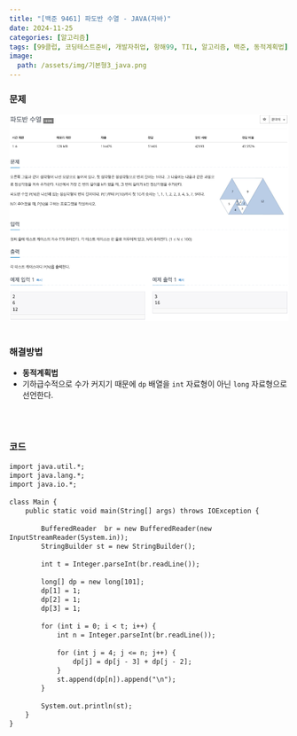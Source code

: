```yaml
---
title: "[백준 9461] 파도반 수열 - JAVA(자바)"
date: 2024-11-25
categories: [알고리즘]
tags: [99클럽, 코딩테스트준비, 개발자취업, 항해99, TIL, 알고리즘, 백준, 동적계획법]
image:
  path: /assets/img/기본형3_java.png
---
```


### 문제
![img](/assets/img/algorithm/백준9461.png)
<br /><br />

### 해결방법
- **동적계획법**
- 기하급수적으로 수가 커지기 때문에 `dp` 배열을 `int` 자료형이 아닌 `long` 자료형으로 선언한다.

<br /><br />

### 코드
```
import java.util.*;
import java.lang.*;
import java.io.*;

class Main {
    public static void main(String[] args) throws IOException {

        BufferedReader  br = new BufferedReader(new InputStreamReader(System.in));
        StringBuilder st = new StringBuilder();
        
        int t = Integer.parseInt(br.readLine());
        
        long[] dp = new long[101];
        dp[1] = 1;
        dp[2] = 1;
        dp[3] = 1;

        for (int i = 0; i < t; i++) {
            int n = Integer.parseInt(br.readLine());

            for (int j = 4; j <= n; j++) {
                dp[j] = dp[j - 3] + dp[j - 2];
            }
            st.append(dp[n]).append("\n");
        }
        
        System.out.println(st);
    }
}
```
 
